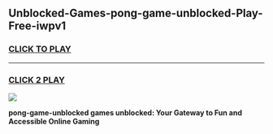 
## Unblocked-Games-pong-game-unblocked-Play-Free-iwpv1
<h3>
<a href="https://premium76.site?title=pong-game-unblocked&ref=23A">CLICK TO PLAY</a></h3>
<hr>

<h3>
<a href="https://premium76.site?title=pong-game-unblocked&ref=23A">CLICK 2 PLAY</a>
  
</h3>

<a href="https://premium76.site?title=pong-game-unblocked&ref=23A"><img src="https://clearcache.store/games.png"></a>


**pong-game-unblocked games unblocked: Your Gateway to Fun and Accessible Online Gaming**
